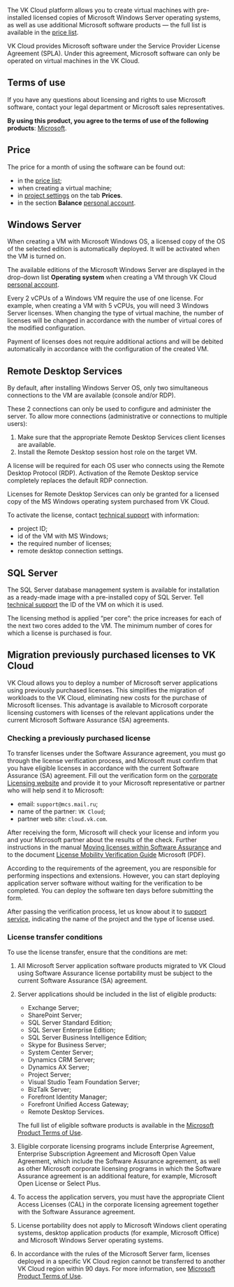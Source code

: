 The VK Cloud platform allows you to create virtual machines with pre-installed licensed copies of Microsoft Windows Server operating systems, as well as use additional Microsoft software products — the full list is available in the [price list](https://cloud.vk.com/pricelist).

<warn>

VK Cloud provides Microsoft software under the Service Provider License Agreement (SPLA). Under this agreement, Microsoft software can only be operated on virtual machines in the VK Cloud.

</warn>

## Terms of use

If you have any questions about licensing and rights to use Microsoft software, contact your legal department or Microsoft sales representatives.

**By using this product, you agree to the terms of use of the following products**: [Microsoft](https://www.microsoft.com/en-us/licensing/product-licensing/products).

## Price

The price for a month of using the software can be found out:

- in the [price list](https://cloud.vk.com/pricelist);
- when creating a virtual machine;
- in [project settings](https://msk.cloud.vk.com/app/en/project/) on the tab **Prices**.
- in the section **Balance** [personal account](https://msk.cloud.vk.com/app/en/services/billing).

## Windows Server

When creating a VM with Microsoft Windows OS, a licensed copy of the OS of the selected edition is automatically deployed. It will be activated when the VM is turned on.

The available editions of the Microsoft Windows Server are displayed in the drop-down list **Operating system** when creating a VM through VK Cloud [personal account](https://msk.cloud.vk.com/app/services/infra/servers/add).

Every 2 vCPUs of a Windows VM require the use of one license. For example, when creating a VM with 5 vCPUs, you will need 3 Windows Server licenses. When changing the type of virtual machine, the number of licenses will be changed in accordance with the number of virtual cores of the modified configuration.

<info>

Payment of licenses does not require additional actions and will be debited automatically in accordance with the configuration of the created VM.

</info>

## Remote Desktop Services

By default, after installing Windows Server OS, only two simultaneous connections to the VM are available (console and/or RDP).

These 2 connections can only be used to configure and administer the server. To allow more connections (administrative or connections to multiple users):

1. Make sure that the appropriate Remote Desktop Services client licenses are available.
1. Install the Remote Desktop session host role on the target VM.

A license will be required for each OS user who connects using the Remote Desktop Protocol (RDP). Activation of the Remote Desktop service completely replaces the default RDP connection.

<warn>

Licenses for Remote Desktop Services can only be granted for a licensed copy of the MS Windows operating system purchased from VK Cloud.

</warn>

To activate the license, contact [technical support](/en/contacts) with information:

- project ID;
- id of the VM with MS Windows;
- the required number of licenses;
- remote desktop connection settings.

## SQL Server

The SQL Server database management system is available for installation as a ready-made image with a pre-installed copy of SQL Server. Tell [technical support](/en/contacts) the ID of the VM on which it is used.

The licensing method is applied “per core”: the price increases for each of the next two cores added to the VM. The minimum number of cores for which a license is purchased is four.

## Migration previously purchased licenses to VK Cloud

VK Cloud allows you to deploy a number of Microsoft server applications using previously purchased licenses. This simplifies the migration of workloads to the VK Cloud, eliminating new costs for the purchase of Microsoft licenses. This advantage is available to Microsoft corporate licensing customers with licenses of the relevant applications under the current Microsoft Software Assurance (SA) agreements.

### Checking a previously purchased license

To transfer licenses under the Software Assurance agreement, you must go through the license verification process, and Microsoft must confirm that you have eligible licenses in accordance with the current Software Assurance (SA) agreement. Fill out the verification form on the [corporate Licensing website](https://www.microsoft.com/licensing/docs) and provide it to your Microsoft representative or partner who will help send it to Microsoft:

- email: `support@mcs.mail.ru`;
- name of the partner: `VK Cloud`;
- partner web site: `cloud.vk.com`.

After receiving the form, Microsoft will check your license and inform you and your Microsoft partner about the results of the check. Further instructions in the manual [Moving licenses within Software Assurance](https://www.microsoft.com/ru-ru/licensing/licensing-programs/software-assurance-license-mobility) and to the document [License Mobility Verification Guide](http://download.microsoft.com/download/7/9/b/79bd917e-760b-48b6-a266-796b3e47c47a/License_Mobility_Customer_Verification_Guide.pdf) Microsoft (PDF).

According to the requirements of the agreement, you are responsible for performing inspections and extensions. However, you can start deploying application server software without waiting for the verification to be completed. You can deploy the software ten days before submitting the form.

After passing the verification process, let us know about it to [support service](/en/contacts/), indicating the name of the project and the type of license used.

### License transfer conditions

To use the license transfer, ensure that the conditions are met:

1. All Microsoft Server application software products migrated to VK Cloud using Software Assurance license portability must be subject to the current Software Assurance (SA) agreement.

2. Server applications should be included in the list of eligible products:

    - Exchange Server;
    - SharePoint Server;
    - SQL Server Standard Edition;
    - SQL Server Enterprise Edition;
    - SQL Server Business Intelligence Edition;
    - Skype for Business Server;
    - System Center Server;
    - Dynamics CRM Server;
    - Dynamics AX Server;
    - Project Server;
    - Visual Studio Team Foundation Server;
    - BizTalk Server;
    - Forefront Identity Manager;
    - Forefront Unified Access Gateway;
    - Remote Desktop Services.

    The full list of eligible software products is available in the [Microsoft Product Terms of Use](https://www.microsoft.com/en-us/licensing/product-licensing/products.aspx).

3. Eligible corporate licensing programs include Enterprise Agreement, Enterprise Subscription Agreement and Microsoft Open Value Agreement, which include the Software Assurance agreement, as well as other Microsoft corporate licensing programs in which the Software Assurance agreement is an additional feature, for example, Microsoft Open License or Select Plus.

4. To access the application servers, you must have the appropriate Client Access Licenses (CAL) in the corporate licensing agreement together with the Software Assurance agreement.

5. License portability does not apply to Microsoft Windows client operating systems, desktop application products (for example, Microsoft Office) and Microsoft Windows Server operating systems.

6. In accordance with the rules of the Microsoft Server farm, licenses deployed in a specific VK Cloud region cannot be transferred to another VK Cloud region within 90 days. For more information, see [Microsoft Product Terms of Use](https://www.microsoft.com/en-us/licensing/product-licensing/products.aspx).
